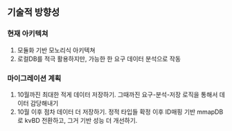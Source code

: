 ## 기술적 방향성
### 현재 아키텍쳐
1. 모듈화 기반 모노리식 아키텍쳐
2. 로컬DB를 적극 활용하지만, 가능한 한 요구 데이터 분석으로 작동
### 마이그레이션 계획
1. 10월까진 최대한 적게 데이터 저장하기. 그때까진 요구-분석-저장 로직을 통해서 데이터 감당해내기
2. 10월 이후 점차 데이터 더 저장하기. 정적 타입들 확정 이후 ID매핑 기반 mmapDB로 kvBD 전환하고, 그거 기반 성능 더 개선하기. 